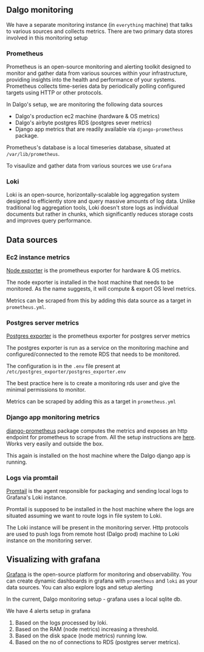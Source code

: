 ## Dalgo monitoring

We have a separate monitoring instance (in `everything` machine) that talks to various sources and collects metrics. There are two primary data stores involved in this monitoring setup

### Prometheus

Prometheus is an open-source monitoring and alerting toolkit designed to monitor and gather data from various sources within your infrastructure, providing insights into the health and performance of your systems. Prometheus collects time-series data by periodically polling configured targets using HTTP or other protocols.

In Dalgo's setup, we are monitoring the following data sources
- Dalgo's production ec2 machine (hardware & OS metrics)
- Dalgo's airbyte postgres RDS (postgres sever metrics)
- Django app metrics that are readily available via `django-prometheus` package. 

Prometheus's database is a local timeseries database, situated at `/var/lib/prometheus`. 

To visaulize and gather data from various sources we use `Grafana`

### Loki

Loki is an open-source, horizontally-scalable log aggregation system designed to efficiently store and query massive amounts of log data. Unlike traditional log aggregation tools, Loki doesn't store logs as individual documents but rather in chunks, which significantly reduces storage costs and improves query performance.

## Data sources

### Ec2 instance metrics

[Node exporter](https://github.com/prometheus/node_exporter) is the prometheus exporter for hardware & OS metrics.

The node exporter is installed in the host machine that needs to be monitored. As the name suggests, it will compute & export OS level metrics. 

Metrics can be scraped from this by adding this data source as a target in `prometheus.yml`.


### Postgres server metrics

[Postgres exporter](https://github.com/prometheus-community/postgres_exporter) is the prometheus exporter for postgres server metrics

The postgres exporter is run as a service on the monitoring machine and configured/connected to the remote RDS that needs to be monitored. 

The configuration is in the `.env` file present at `/etc/postgres_exporter/postgres_exporter.env`

The best practice here is to create a monitoring rds user and give the minimal permissions to monitor. 

Metrics can be scraped by adding this as a target in `prometheus.yml`

### Django app monitoring metrics

[django-prometheus](https://pypi.org/project/django-prometheus/1.0.11/) package computes the metrics and exposes an http endpoint for prometheus to scrape from. All the setup instructions are [here](https://pypi.org/project/django-prometheus/). Works very easily and outside the box. 

This again is installed on the host machine where the Dalgo django app is running.


### Logs via promtail

[Promtail](https://grafana.com/docs/loki/latest/send-data/promtail/) is the agent responsible for packaging and sending local logs to Grafana's Loki instance. 

Promtail is supposed to be installed in the host machine where the logs are situated assuming we want to route logs in file system to Loki. 

The Loki instance will be present in the monitoring server. Http protocols are used to push logs from remote host (Dalgo prod) machine to Loki instance on the monitoring server. 


## Visualizing with grafana

[Grafana](https://github.com/grafana/grafana) is the open-source platform for monitoring and observability. You can create dynamic dashboards in grafana with `prometheus` and `loki` as your data sources. You can also explore logs and setup alerting

In the current, Dalgo monitoring setup - grafana uses a local sqlite db. 

We have 4 alerts setup in grafana
1. Based on the logs processed by loki.
2. Based on the RAM (node metrics) increasing a threshold.
3. Based on the disk space (node metrics) running low. 
4. Based on the no of connections to RDS (postgres server metrics).
